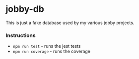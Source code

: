 # jobby-db

This is just a fake database used by my various jobby projects.

### Instructions
* `npm run test` - runs the jest tests 
* `npm run coverage` - runs the coverage
